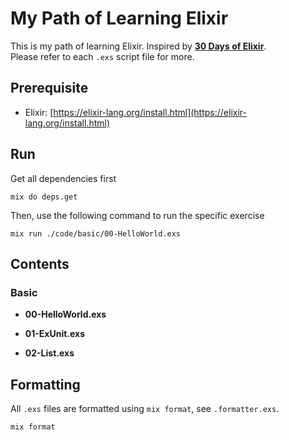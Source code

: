 # My Path of Learning Elixir

This is my path of learning Elixir. Inspired by [**30 Days of Elixir**](https://github.com/seven1m/30-days-of-elixir).  
Please refer to each `.exs` script file for more.  

## Prerequisite

- Elixir: [https://elixir-lang.org/install.html](https://elixir-lang.org/install.html)

## Run

Get all dependencies first

```shell
mix do deps.get
```

Then, use the following command to run the specific exercise

```shell
mix run ./code/basic/00-HelloWorld.exs
```


## Contents

### Basic

- **00-HelloWorld.exs**

- **01-ExUnit.exs**

- **02-List.exs**

## Formatting

All `.exs` files are formatted using `mix format`, see `.formatter.exs`.

```shell
mix format
```
